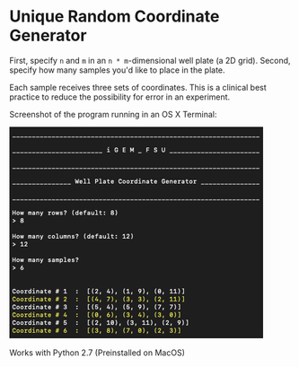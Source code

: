 # Unique Random Coordinate Generator
First, specify `n` and `m` in an `n * m`-dimensional well plate (a 2D grid).
Second, specify how many samples you'd like to place in the plate.

Each sample receives three sets of coordinates. This is a clinical best practice to reduce the possibility for error in an experiment.

Screenshot of the program running in an OS X Terminal:

![program_screenshot](screen.png "Unique Random Coordinates")

Works with Python 2.7 (Preinstalled on MacOS)


